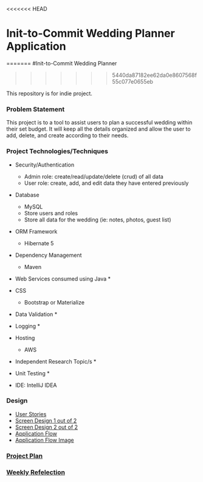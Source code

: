 <<<<<<< HEAD
# Init-to-Commit Wedding Planner Application
=======
#Init-to-Commit Wedding Planner
>>>>>>> 5440da87182ee62da0e8607568f55c077e0655eb

This repository is for indie project.

### Problem Statement

This project is to a tool to assist users to plan a successful wedding within their set budget. It will keep all the
details organized and allow the user to add, delete, and create according to their needs.

### Project Technologies/Techniques 

* Security/Authentication
  * Admin role: create/read/update/delete (crud) of all data
  * User role: create, add, and edit data they have entered previously
 
* Database
  * MySQL
  * Store users and roles
  * Store all data for the wedding (ie: notes, photos, guest list)
* ORM Framework
  * Hibernate 5
* Dependency Management
  * Maven
* Web Services consumed using Java
  * 
* CSS 
  * Bootstrap or Materialize
* Data Validation
  *
* Logging
  *  
* Hosting
  * AWS
* Independent Research Topic/s
  * 
* Unit Testing
  * 
* IDE: IntelliJ IDEA


### Design

* [User Stories](DesignDocuments/UserStories.md)
* [Screen Design 1 out of 2](DesignDocuments/ScreenDesign(1).png)
* [Screen Design 2 out of 2](DesignDocuments/ScreenDesign(2).png)
* [Application Flow ](DesignDocuments/ApplicationFlow.md)
* [Application Flow Image](DesignDocuments/ApplicationFlow.png)


### [Project Plan](ProjectPlan.md)

### [Weekly Refelection](WeeklyReflection.md)

